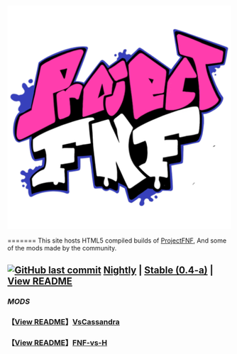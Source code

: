 ![KadeEngineLogo](https://github.com/Derpy-Jacob-903/projectfnfweb/blob/main/pp.png?raw=true)

=======
This site hosts HTML5 compiled builds of [ProjectFNF](https://github.com/aflacc/ProjectFNF), And some of the mods made by the community.
## [![GitHub last commit](https://img.shields.io/github/last-commit/Derpy-Jacob-903/projectfnfweb)](https://github.com/Derpy-Jacob-903/projectfnfweb) [Nightly](nightly/) | [Stable (0.4-a)](stable/) | [View README](https://github.com/aflacc/ProjectFNF/blob/master/README.md)
### *MODS*
### 【[View README](https://github.com/MagnusStrom/VsCassandra/blob/master/README.md)】[VsCassandra](https://derpy-jacob-903.github.io/projectfnfweb/VsCassandra/)
### 【[View README](https://github.com/Funkin-VS-H/FNF-vs-H/blob/master/README.md)】[FNF-vs-H](https://derpy-jacob-903.github.io/projectfnfweb/FNF-vs-H/)

